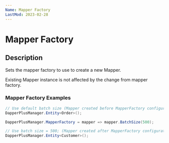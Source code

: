 ```yaml
---
Name: Mapper Factory
LastMod: 2023-02-28
---
```


# Mapper Factory

## Description

Sets the mapper factory to use to create a new Mapper.

Existing Mapper instance is not affected by the change from mapper factory.

### Mapper Factory Examples
```csharp
// Use default batch size (Mapper created before MapperFactory configuration)
DapperPlusManager.Entity<Order>();

DapperPlusManager.MapperFactory = mapper => mapper.BatchSize(500);

// Use batch size = 500; (Mapper created after MapperFactory configuration)
DapperPlusManager.Entity<Customer>();
```
